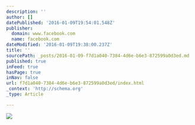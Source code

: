 ```yaml
---
description: ''
author: []
datePublished: '2016-01-09T19:54:01.548Z'
publisher:
  domain: www.facebook.com
  name: facebook.com
dateModified: '2016-01-09T19:38:00.237Z'
title: ''
sourcePath: _posts/2016-01-09-f7d1a040-7384-4d6e-b6e3-872599a0d3ed.md
published: true
inFeed: true
hasPage: true
inNav: false
url: f7d1a040-7384-4d6e-b6e3-872599a0d3ed/index.html
_context: 'http://schema.org'
_type: Article

---
```

![](https://scontent-iad3-1.xx.fbcdn.net/hphotos-xpt1/v/t1.0-9/11988449_971755026179121_8579054076465676404_n.jpg?oh=bf572526cdf4aae0761749eb683edc1d&oe=5711CBA1)